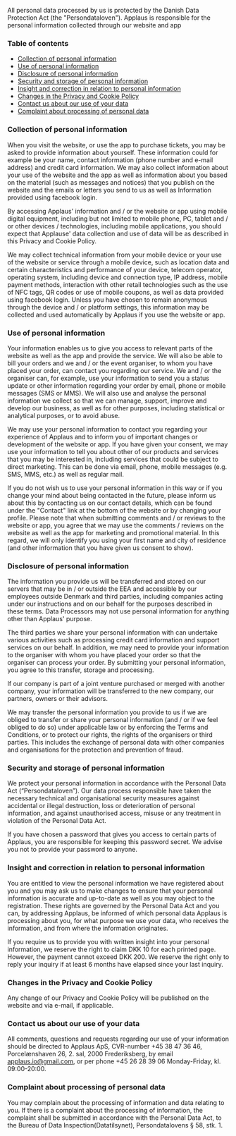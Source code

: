All personal data processed by us is protected by the Danish Data Protection Act (the "Persondataloven"). Applaus is responsible for the personal information collected through our website and app

### Table of contents

- [Collection of personal information](#collection-of-personal-information)
- [Use of personal information](#use-of-personal-information)
- [Disclosure of personal information](#disclosure-of-personal-information)
- [Security and storage of personal information](#security-and-storage-of-personal-information)
- [Insight and correction in relation to personal information](#insight-and-correction-in-relation-to-personal-information)
- [Changes in the Privacy and Cookie Policy](#changes-in-the-privacy-and-cookie-policy)
- [Contact us about our use of your data](#contact-us-about-our-use-of-your-data)
- [Complaint about processing of personal data](#complaint-about-processing-of-personal-data)

### Collection of personal information
When you visit the website, or use the app to purchase tickets, you may be asked to provide information about yourself. These information could for example be your name, contact information (phone number and e-mail address) and credit card information. We may also collect information about your use of the website and the app as well as information about you based on the material (such as messages and notices) that you publish on the website and the emails or letters you send to us as well as Information provided using facebook login.

By accessing Applaus' information and / or the website or app using mobile digital equipment, including but not limited to mobile phone, PC, tablet and / or other devices / technologies, including mobile applications, you should expect that Applause' data collection and use of data will be as described in this Privacy and Cookie Policy.

We may collect technical information from your mobile device or your use of the website or service through a mobile device, such as location data and certain characteristics and performance of your device, telecom operator, operating system, including device and connection type, IP address, mobile payment methods, interaction with other retail technologies such as the use of NFC tags, QR codes or use of mobile coupons, as well as data provided using facebook login. Unless you have chosen to remain anonymous through the device and / or platform settings, this information may be collected and used automatically by Applaus if you use the website or app.

### Use of personal information
Your information enables us to give you access to relevant parts of the website as well as the app and provide the service. We will also be able to bill your orders and we and / or the event organiser, to whom you have placed your order, can contact you regarding our service. We and / or the organiser can, for example, use your information to send you a status update or other information regarding your order by email, phone or mobile messages (SMS or MMS). We will also use and analyse the personal information we collect so that we can manage, support, improve and develop our business, as well as for other purposes, including statistical or analytical purposes, or to avoid abuse.

We may use your personal information to contact you regarding your experience of Applaus and to inform you of important changes or development of the website or app. If you have given your consent, we may use your information to tell you about other of our products and services that you may be interested in, including services that could be subject to direct marketing. This can be done via email, phone, mobile messages (e.g. SMS, MMS, etc.) as well as regular mail.

If you do not wish us to use your personal information in this way or if you change your mind about being contacted in the future, please inform us about this by contacting us on our contact details, which can be found under the "Contact" link at the bottom of the website or by changing your profile. Please note that when submitting comments and / or reviews to the website or app, you agree that we may use the comments / reviews on the website as well as the app for marketing and promotional material. In this regard, we will only identify you using your first name and city of residence (and other information that you have given us consent to show).

### Disclosure of personal information
The information you provide us will be transferred and stored on our servers that may be in / or outside the EEA and accessible by our employees outside Denmark and third parties, including companies acting under our instructions and on our behalf for the purposes described in these terms. Data Processors may not use personal information for anything other than Applaus' purpose.

The third parties we share your personal information with can undertake various activities such as processing credit card information and support services on our behalf. In addition, we may need to provide your information to the organiser with whom you have placed your order so that the organiser can process your order. By submitting your personal information, you agree to this transfer, storage and processing.

If our company is part of a joint venture purchased or merged with another company, your information will be transferred to the new company, our partners, owners or their advisors.

We may transfer the personal information you provide to us if we are obliged to transfer or share your personal information (and / or if we feel obliged to do so) under applicable law or by enforcing the Terms and Conditions, or to protect our rights, the rights of the organisers or third parties. This includes the exchange of personal data with other companies and organisations for the protection and prevention of fraud.

### Security and storage of personal information
We protect your personal information in accordance with the Personal Data Act (“Persondataloven”). Our data process responsible have taken the necessary technical and organisational security measures against accidental or illegal destruction, loss or deterioration of personal information, and against unauthorised access, misuse or any treatment in violation of the Personal Data Act.

If you have chosen a password that gives you access to certain parts of Applaus, you are responsible for keeping this password secret. We advise you not to provide your password to anyone.

### Insight and correction in relation to personal information
You are entitled to view the personal information we have registered about you and you may ask us to make changes to ensure that your personal information is accurate and up-to-date as well as you may object to the registration. These rights are governed by the Personal Data Act and you can, by addressing Applaus, be informed of which personal data Applaus is processing about you, for what purpose we use your data, who receives the information, and from where the information originates.

If you require us to provide you with written insight into your personal information, we reserve the right to claim DKK 10 for each printed page. However, the payment cannot exceed DKK 200. We reserve the right only to reply your inquiry if at least 6 months have elapsed since your last inquiry.

### Changes in the Privacy and Cookie Policy
Any change of our Privacy and Cookie Policy will be published on the website and via e-mail, if applicable.

### Contact us about our use of your data
All comments, questions and requests regarding our use of your information should be directed to Applaus ApS, CVR-number +45 38 47 36 46, Porcelænshaven 26, 2. sal, 2000 Frederiksberg, by email applaus.io@gmail.com, or per phone +45 26 28 39 06 Monday-Friday, kl. 09:00-20:00. 

### Complaint about processing of personal data
You may complain about the processing of information and data relating to you. If there is a complaint about the processing of information, the complaint shall be submitted in accordance with the Personal Data Act, to the Bureau of Data Inspection(Datatilsynet), Persondatalovens § 58, stk. 1.